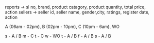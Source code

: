 reports -> sl no, brand, product catagory, product quantity, total price, action
sellers -> seller id, seller name, gender,city, ratings, register date, action


A (06am - 02pm), B (02pm - 10pm), C (10pm - 6am), WO

s - A / B
m - C 
t - C 
w - WO
t - A / B
f - A / B
s - A / B
